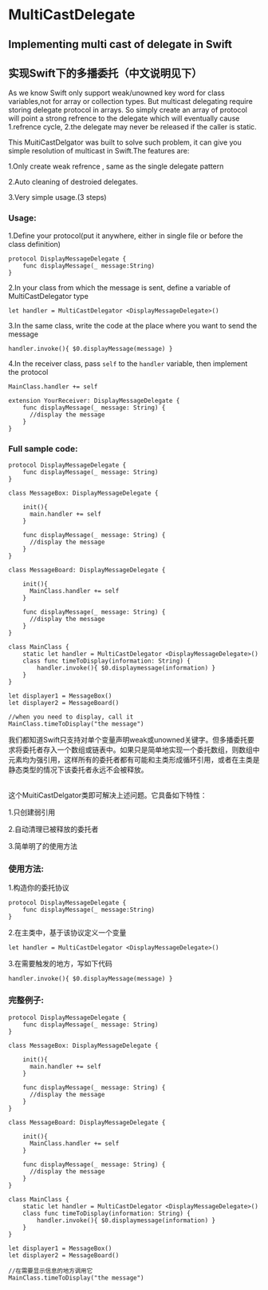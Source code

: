 # MultiCastDelegate
## Implementing multi cast of delegate in Swift 
## 实现Swift下的多播委托（中文说明见下）

As we know Swift only support weak/unowned key word for class variables,not for array or collection types. But multicast delegating require storing delegate protocol in arrays. So simply create an array of protocol will point a strong refrence to the delegate which will eventually cause 1.refrence cycle, 2.the delegate may never be released if the caller is static.

This MuitiCastDelgator was built to solve such problem, it can give you simple resolution of multicast in Swift.The features are:

1.Only create weak refrence , same as the single delegate pattern

2.Auto cleaning of destroied delegates.

3.Very simple usage.(3 steps)

### Usage:

1.Define your protocol(put it anywhere, either in single file or before the class definition)

```
protocol DisplayMessageDelegate {
    func displayMessage(_ message:String)
}
```

2.In your class from which the message is sent, define a variable of MultiCastDelegator type

`
let handler = MultiCastDelegator <DisplayMessageDelegate>()
`

3.In the same class, write the code at the place where you want to send the message

`
handler.invoke(){ $0.displayMessage(message) }
`

4.In the receiver class, pass `self` to the `handler` variable, then implement the protocol

```
MainClass.handler += self

extension YourReceiver: DisplayMessageDelegate {
    func displayMessage(_ message: String) {
      //display the message
    }
}
```

### Full sample code:<br>
```
protocol DisplayMessageDelegate {
    func displayMessage(_ message: String)
}

class MessageBox: DisplayMessageDelegate {

    init(){
      main.handler += self
    }
   
    func displayMessage(_ message: String) {
      //display the message
    }
}

class MessageBoard: DisplayMessageDelegate {

    init(){
      MainClass.handler += self
    }
    
    func displayMessage(_ message: String) {
      //display the message
    }
}

class MainClass {
    static let handler = MultiCastDelegator <DisplayMessageDelegate>()
    class func timeToDisplay(information: String) {
        handler.invoke(){ $0.displaymessage(information) }
    }
}

let displayer1 = MessageBox()
let displayer2 = MessageBoard()

//when you need to display, call it
MainClass.timeToDisplay("the message")
```

我们都知道Swift只支持对单个变量声明weak或unowned关键字。但多播委托要求将委托者存入一个数组或链表中。如果只是简单地实现一个委托数组，则数组中元素均为强引用，这样所有的委托者都有可能和主类形成循环引用，或者在主类是静态类型的情况下该委托者永远不会被释放。

<br>这个MuitiCastDelgator类即可解决上述问题。它具备如下特性：

1.只创建弱引用

2.自动清理已被释放的委托者

3.简单明了的使用方法

### 使用方法:

1.构造你的委托协议

```
protocol DisplayMessageDelegate {
    func displayMessage(_ message:String)
}
```

2.在主类中，基于该协议定义一个变量

`
let handler = MultiCastDelegator <DisplayMessageDelegate>()
`

3.在需要触发的地方，写如下代码

`
handler.invoke(){ $0.displayMessage(message) }
`

### 完整例子:<br>
```
protocol DisplayMessageDelegate {
    func displayMessage(_ message: String)
}

class MessageBox: DisplayMessageDelegate {

    init(){
      main.handler += self
    }
    
    func displayMessage(_ message: String) {
      //display the message
    }
}

class MessageBoard: DisplayMessageDelegate {

    init(){
      MainClass.handler += self
    }
   
    func displayMessage(_ message: String) {
      //display the message
    }
}

class MainClass {
    static let handler = MultiCastDelegator <DisplayMessageDelegate>()
    class func timeToDisplay(information: String) {
        handler.invoke(){ $0.displaymessage(information) }
    }
}

let displayer1 = MessageBox()
let displayer2 = MessageBoard()

//在需要显示信息的地方调用它
MainClass.timeToDisplay("the message")
```
